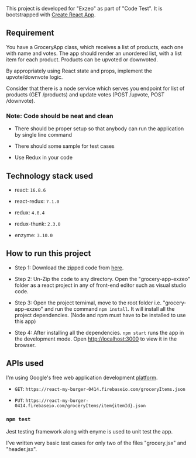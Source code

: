 This project is developed for "Exzeo" as part of "Code Test". It is bootstrapped with [Create React App](https://github.com/facebook/create-react-app).

## Requirement

You have a GroceryApp class, which receives a list of products, each one with name and votes. The app should render an unordered list, with a list item for each product. Products can be upvoted or downvoted.

By appropriately using React state and props, implement the upvote/downvote logic.

Consider that there is a node service which serves you endpoint for list of products (GET /products) and update votes (POST /upvote, POST /downvote).

### Note: Code should be neat and clean

- There should be proper setup so that anybody can run the application by single line command

- There should some sample for test cases

- Use Redux in your code

## Technology stack used

- react: `16.8.6`

- react-redux: `7.1.0`

- redux: `4.0.4`

- redux-thunk: `2.3.0`

- enzyme: `3.10.0`

## How to run this project

- Step 1: Download the zipped code from [here](https://github.com/asananddevsingh/grocery-app-exzeo/archive/master.zip).

- Step 2: Un-Zip the code to any directory. Open the "grocery-app-exzeo" folder as a react project in any of front-end editor such as visual studio code.

- Step 3: Open the project ternimal, move to the root folder i.e. "grocery-app-exzeo" and run the command `npm install`. It will install all the project dependencies. (Node and npm must have to be installed to use this app)

- Step 4: After installing all the dependencies. `npm start` runs the app in the development mode.
  Open [http://localhost:3000](http://localhost:3000) to view it in the browser.

## APIs used

I'm using Google's free web application development [platform](https://firebase.google.com/).

- `GET`: `https://react-my-burger-0414.firebaseio.com/groceryItems.json`

- `PUT`: `https://react-my-burger-0414.firebaseio.com/groceryItems/item{itemId}.json`

### `npm test`

Jest testing framework along with enyme is used to unit test the app.

I've written very basic test cases for only two of the files "grocery.jsx" and "header.jsx".
